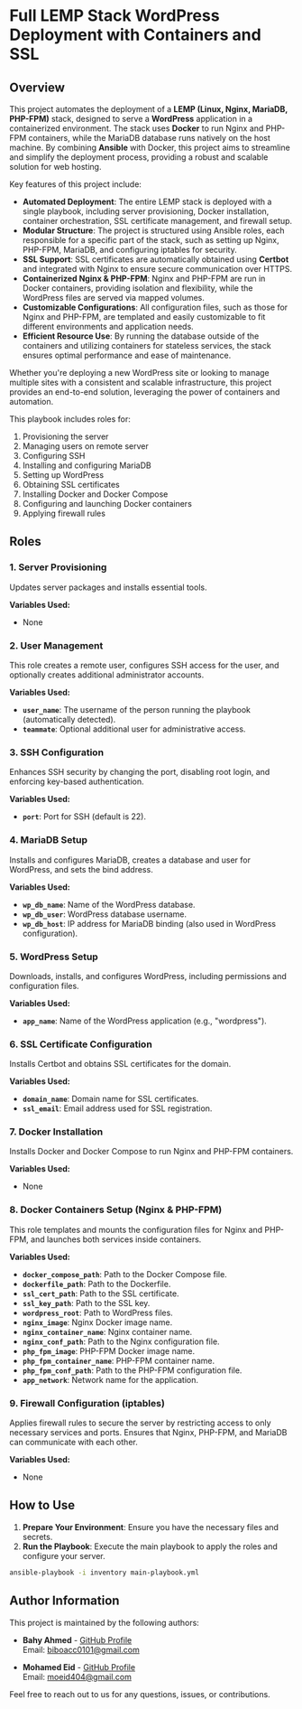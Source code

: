 # Full LEMP Stack WordPress Deployment with Containers and SSL


## Overview


This project automates the deployment of a **LEMP (Linux, Nginx, MariaDB, PHP-FPM)** stack, designed to serve a **WordPress** application in a containerized environment. The stack uses **Docker** to run Nginx and PHP-FPM containers, while the MariaDB database runs natively on the host machine. By combining **Ansible** with Docker, this project aims to streamline and simplify the deployment process, providing a robust and scalable solution for web hosting.

Key features of this project include:

- **Automated Deployment**: The entire LEMP stack is deployed with a single playbook, including server provisioning, Docker installation, container orchestration, SSL certificate management, and firewall setup.
- **Modular Structure**: The project is structured using Ansible roles, each responsible for a specific part of the stack, such as setting up Nginx, PHP-FPM, MariaDB, and configuring iptables for security.
- **SSL Support**: SSL certificates are automatically obtained using **Certbot** and integrated with Nginx to ensure secure communication over HTTPS.
- **Containerized Nginx & PHP-FPM**: Nginx and PHP-FPM are run in Docker containers, providing isolation and flexibility, while the WordPress files are served via mapped volumes.
- **Customizable Configurations**: All configuration files, such as those for Nginx and PHP-FPM, are templated and easily customizable to fit different environments and application needs.
- **Efficient Resource Use**: By running the database outside of the containers and utilizing containers for stateless services, the stack ensures optimal performance and ease of maintenance.

Whether you're deploying a new WordPress site or looking to manage multiple sites with a consistent and scalable infrastructure, this project provides an end-to-end solution, leveraging the power of containers and automation.

This playbook includes roles for:
1. Provisioning the server
2. Managing users on remote server 
3. Configuring SSH
4. Installing and configuring MariaDB
5. Setting up WordPress
6. Obtaining SSL certificates 
7. Installing Docker and Docker Compose
8. Configuring and launching Docker containers
9. Applying firewall rules

## Roles

### 1. Server Provisioning

Updates server packages and installs essential tools.

**Variables Used:**
- None

### 2. User Management

This role creates a remote user, configures SSH access for the user, and optionally creates additional administrator accounts.

**Variables Used:**
- **`user_name`**: The username of the person running the playbook (automatically detected).
- **`teammate`**: Optional additional user for administrative access.

### 3. SSH Configuration

Enhances SSH security by changing the port, disabling root login, and enforcing key-based authentication.

**Variables Used:**
- **`port`**: Port for SSH (default is 22).

### 4. MariaDB Setup

Installs and configures MariaDB, creates a database and user for WordPress, and sets the bind address.

**Variables Used:**
- **`wp_db_name`**: Name of the WordPress database.
- **`wp_db_user`**: WordPress database username.
- **`wp_db_host`**: IP address for MariaDB binding (also used in WordPress configuration). 

### 5. WordPress Setup

Downloads, installs, and configures WordPress, including permissions and configuration files.

**Variables Used:**
- **`app_name`**: Name of the WordPress application (e.g., "wordpress").

### 6. SSL Certificate Configuration

Installs Certbot and obtains SSL certificates for the domain.

**Variables Used:**
- **`domain_name`**: Domain name for SSL certificates.
- **`ssl_email`**: Email address used for SSL registration.

### 7. Docker Installation

Installs Docker and Docker Compose  to run Nginx and PHP-FPM containers.

**Variables Used:**
- None

### 8. Docker Containers Setup (Nginx & PHP-FPM)

This role templates and mounts the configuration files for Nginx and PHP-FPM, and launches both services inside containers.

**Variables Used:**
- **`docker_compose_path`**: Path to the Docker Compose file.
- **`dockerfile_path`**: Path to the Dockerfile.
- **`ssl_cert_path`**: Path to the SSL certificate.
- **`ssl_key_path`**: Path to the SSL key.
- **`wordpress_root`**: Path to WordPress files.
- **`nginx_image`**: Nginx Docker image name.
- **`nginx_container_name`**: Nginx container name.
- **`nginx_conf_path`**: Path to the Nginx configuration file.
- **`php_fpm_image`**: PHP-FPM Docker image name.
- **`php_fpm_container_name`**: PHP-FPM container name.
- **`php_fpm_conf_path`**: Path to the PHP-FPM configuration file.
- **`app_network`**: Network name for the application.

### 9. Firewall Configuration (iptables)

Applies firewall rules to secure the server by restricting access to only necessary services and ports. Ensures that Nginx, PHP-FPM, and MariaDB can communicate with each other.

**Variables Used:**
- None

## How to Use

1. **Prepare Your Environment**: Ensure you have the necessary files and secrets.
2. **Run the Playbook**: Execute the main playbook to apply the roles and configure your server.

```bash
ansible-playbook -i inventory main-playbook.yml
```

## Author Information

This project is maintained by the following authors:

- **Bahy Ahmed** - [GitHub Profile](https://github.com/bahyahmed)  
  Email: biboacc0101@gmail.com

- **Mohamed Eid** - [GitHub Profile](https://github.com/moeid404)  
  Email: moeid404@gmail.com

Feel free to reach out to us for any questions, issues, or contributions.

